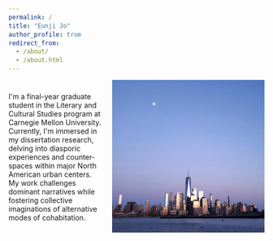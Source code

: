 ```yaml
---
permalink: /
title: "Eunji Jo"
author_profile: true
redirect_from: 
  - /about/
  - /about.html
---
```


<div style="display: flex; align-items: center;">
  <div style="flex: 1;">
    <p>I'm a final-year graduate student in the Literary and Cultural Studies program at Carnegie Mellon University. Currently, I'm immersed in my dissertation research, delving into diasporic experiences and counter-spaces within major North American urban centers. My work challenges dominant narratives while fostering collective imaginations of alternative modes of cohabitation.</p>
  </div>
  <div style="margin-left: 20px;">
    <img src="/images/NewYork.jpg" alt="A recent picture taken during a visit to NYC" width="300px">
  </div>
</div>
